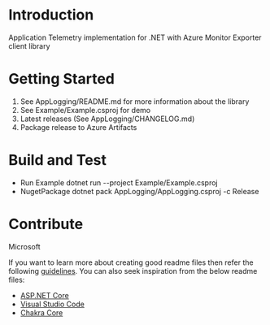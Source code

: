# Introduction 
Application Telemetry implementation for .NET with Azure Monitor Exporter client library 


# Getting Started
1.	See AppLogging/README.md for more information about the library
2.	See Example/Example.csproj for demo
3.	Latest releases (See AppLogging/CHANGELOG.md)
4.  Package release to Azure Artifacts

# Build and Test
- Run Example
dotnet run --project Example/Example.csproj 
- NugetPackage
dotnet pack AppLogging/AppLogging.csproj -c Release

# Contribute
Microsoft

If you want to learn more about creating good readme files then refer the following [guidelines](https://docs.microsoft.com/en-us/azure/devops/repos/git/create-a-readme?view=azure-devops). You can also seek inspiration from the below readme files:
- [ASP.NET Core](https://github.com/aspnet/Home)
- [Visual Studio Code](https://github.com/Microsoft/vscode)
- [Chakra Core](https://github.com/Microsoft/ChakraCore)

